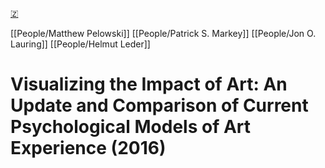 [🇿](zotero://select/library/items/C5V2VATQ)

[[People/Matthew Pelowski]] [[People/Patrick S. Markey]] [[People/Jon O. Lauring]] [[People/Helmut Leder]] 
# Visualizing the Impact of Art: An Update and Comparison of Current Psychological Models of Art Experience (2016)

